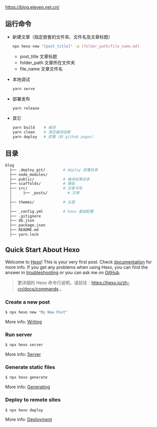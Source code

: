 https://blog.eleven.net.cn/

## 运行命令

- 新建文章（指定嵌套的文件夹、文件名及文章标题）

  ```bash
  npx hexo new "[post_title]" -p [folder_path/file_name.md]
  ```

  - post_title  文章标题
  - folder_path 文章所在文件夹
  - file_name   文章文件名

- 本地调试

  ```bash
  yarn serve
  ```

- 部署发布

  ```bash
  yarn release
  ```

- 其它

  ```bash
  yarn build    # 编译
  yarn clean    # 清空编译结果
  yarn deploy   # 部署（到 github pages）
  ```

## 目录

```bash
blog
  ├── .deploy_git/        # deploy 部署目录
  ├── node_modules/
  ├── public/             # 编译结果目录
  ├── scaffolds/          # 模版
  ├── src/                # 文章书写
  │     ├── _posts/         # 文章
  │
  ├── themes/             # 主题
  │
  ├── _config.yml         # hexo 基础配置
  ├── .gitignore 
  ├── db.json
  ├── package.json
  ├── README.md
  ├── yarn.lock
```

## Quick Start About Hexo

Welcome to [Hexo](https://hexo.io/)! This is your very first post. Check [documentation](https://hexo.io/docs/) for more info. If you get any problems when using Hexo, you can find the answer in [troubleshooting](https://hexo.io/docs/troubleshooting.html) or you can ask me on [GitHub](https://github.com/hexojs/hexo/issues).

> 更详细的 Hexo 命令行说明，请前往：https://hexo.io/zh-cn/docs/commands 。

### Create a new post

``` bash
$ npx hexo new "My New Post"
```

More info: [Writing](https://hexo.io/docs/writing.html)

### Run server

``` bash
$ npx hexo server
```

More info: [Server](https://hexo.io/docs/server.html)

### Generate static files

``` bash
$ npx hexo generate
```

More info: [Generating](https://hexo.io/docs/generating.html)

### Deploy to remote sites

``` bash
$ npx hexo deploy
```

More info: [Deployment](https://hexo.io/docs/one-command-deployment.html)
